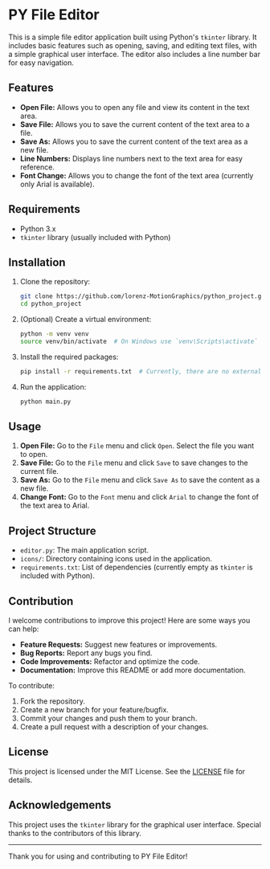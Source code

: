 # PY File Editor

This is a simple file editor application built using Python's `tkinter` library. It includes basic features such as opening, saving, and editing text files, with a simple graphical user interface. The editor also includes a line number bar for easy navigation.

## Features

- **Open File:** Allows you to open any file and view its content in the text area.
- **Save File:** Allows you to save the current content of the text area to a file.
- **Save As:** Allows you to save the current content of the text area as a new file.
- **Line Numbers:** Displays line numbers next to the text area for easy reference.
- **Font Change:** Allows you to change the font of the text area (currently only Arial is available).

## Requirements

- Python 3.x
- `tkinter` library (usually included with Python)

## Installation

1. Clone the repository:
    ```bash
    git clone https://github.com/lorenz-MotionGraphics/python_project.git
    cd python_project
    ```

2. (Optional) Create a virtual environment:
    ```bash
    python -m venv venv
    source venv/bin/activate  # On Windows use `venv\Scripts\activate`
    ```

3. Install the required packages:
    ```bash
    pip install -r requirements.txt  # Currently, there are no external packages required.
    ```

4. Run the application:
    ```bash
    python main.py
    ```

## Usage

1. **Open File:** Go to the `File` menu and click `Open`. Select the file you want to open.
2. **Save File:** Go to the `File` menu and click `Save` to save changes to the current file.
3. **Save As:** Go to the `File` menu and click `Save As` to save the content as a new file.
4. **Change Font:** Go to the `Font` menu and click `Arial` to change the font of the text area to Arial.

## Project Structure

- `editor.py`: The main application script.
- `icons/`: Directory containing icons used in the application.
- `requirements.txt`: List of dependencies (currently empty as `tkinter` is included with Python).

## Contribution

I welcome contributions to improve this project! Here are some ways you can help:

- **Feature Requests:** Suggest new features or improvements.
- **Bug Reports:** Report any bugs you find.
- **Code Improvements:** Refactor and optimize the code.
- **Documentation:** Improve this README or add more documentation.

To contribute:

1. Fork the repository.
2. Create a new branch for your feature/bugfix.
3. Commit your changes and push them to your branch.
4. Create a pull request with a description of your changes.

## License

This project is licensed under the MIT License. See the [LICENSE](LICENSE) file for details.

## Acknowledgements

This project uses the `tkinter` library for the graphical user interface. Special thanks to the contributors of this library.

---

Thank you for using and contributing to PY File Editor!
